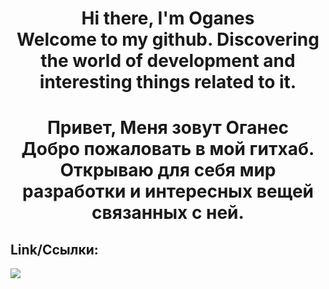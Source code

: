 
<h1 align="center">Hi there, I'm Oganes <br>
Welcome to my github.  Discovering the world of development and interesting things related to it. </h1>

<h1 align="center">
  Привет, Меня зовут Оганес <br> 
  Добро пожаловать в мой гитхаб. Открываю для себя мир разработки и интересных вещей связанных с ней.
</h1>

<h2>Link/Ссылки:</h2>  
<img src ='https://www.codewars.com/users/NBhey/badges/smal'>




<!--
**NBhey/NBhey** is a ✨ _special_ ✨ repository because its `README.md` (this file) appears on your GitHub profile.

Here are some ideas to get you started:

- 🔭 I’m currently working on ...
- 🌱 I’m currently learning ...
- 👯 I’m looking to collaborate on ...
- 🤔 I’m looking for help with ...
- 💬 Ask me about ...
- 📫 How to reach me: ...
- 😄 Pronouns: ...
- ⚡ Fun fact: ...
-->
